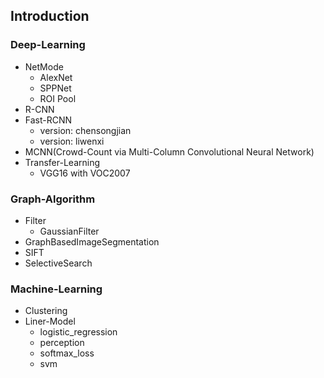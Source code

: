 ## Introduction

### Deep-Learning
 - NetMode
   - AlexNet
   - SPPNet
   - ROI Pool
 - R-CNN
 - Fast-RCNN
   - version: chensongjian
   - version: liwenxi
 - MCNN(Crowd-Count via Multi-Column Convolutional Neural Network)
 - Transfer-Learning
   - VGG16 with VOC2007

### Graph-Algorithm
 - Filter
   - GaussianFilter
 - GraphBasedImageSegmentation
 - SIFT
 - SelectiveSearch

### Machine-Learning
 - Clustering
 - Liner-Model
   - logistic_regression
   - perception
   - softmax_loss
   - svm
